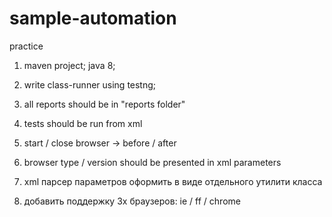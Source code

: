 # sample-automation
practice


1) maven project; java 8;

2) write class-runner using testng;

3) all reports should be in "reports folder"

4) tests should be run from xml

5) start / close browser -> before / after

6) browser type / version should be presented in xml parameters


7) xml парсер параметров оформить в виде отдельного утилити класса

8) добавить поддержку 3х браузеров: ie / ff / chrome
